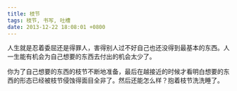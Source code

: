 ```yaml
---
title: 枝节
tags: 枝节, 书写, 吐槽
date: 2013-12-22 18:08:01 +0800
---
```



人生就是忍着委屈还是得罪人，害得别人过不好自己也还没得到最基本的东西。人一生能有机会为自己想要的东西去付出的机会太少了。

你为了自己想要的东西的枝节不断地准备，最后在越接近的时候才看明白想要的东西的形态已经被枝节侵蚀得面目全非了。然后还能怎么样？抱着枝节洗洗睡了。

